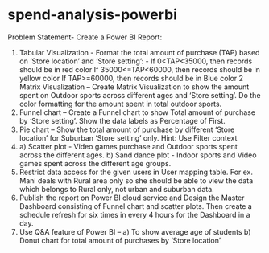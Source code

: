 # spend-analysis-powerbi
Problem Statement- Create a Power BI Report:
1. Tabular Visualization - Format the total amount of purchase (TAP) based on ‘Store location’ and ‘Store
setting’: - If 0<TAP<35000, then records should be in red color If 35000<=TAP<60000, then records should be in yellow color If TAP>=60000, then records should be in Blue color
2 Matrix Visualization – Create Matrix Visualization to show the amount spent on Outdoor sports across
different ages and ‘Store setting’. Do the color formatting for the amount spent in total outdoor sports.
3. Funnel chart – Create a Funnel chart to show Total amount of purchase by ‘Store setting’. Show the
data labels as Percentage of First.
4. Pie chart – Show the total amount of purchase by different ‘Store location’ for Suburban ‘Store setting’
only. Hint: Use Filter context
5. a) Scatter plot - Video games purchase and Outdoor sports spent across the different ages.
b) Sand dance plot - Indoor sports and Video games spent across the different age groups.
6. Restrict data access for the given users in User mapping table. For ex. Mani deals with Rural area only
so she should be able to view the data which belongs to Rural only, not urban and suburban data.
7. Publish the report on Power BI cloud service and Design the Master Dashboard consisting of Funnel
chart and scatter plots. Then create a schedule refresh for six times in every 4 hours for the Dashboard in
a day.
8. Use Q&A feature of Power BI –
a) To show average age of students
b) Donut chart for total amount of purchases by ‘Store location’
